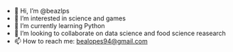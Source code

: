 - 👋 Hi, I’m @beazlps
- 👀 I’m interested in science and games
- 🌱 I’m currently learning Python
- 💞️ I’m looking to collaborate on data science and food science reasearch
- 📫 How to reach me: bealopes94@gmail.com

<!---
beazlps/beazlps is a ✨ special ✨ repository because its `README.md` (this file) appears on your GitHub profile.
You can click the Preview link to take a look at your changes.
--->
